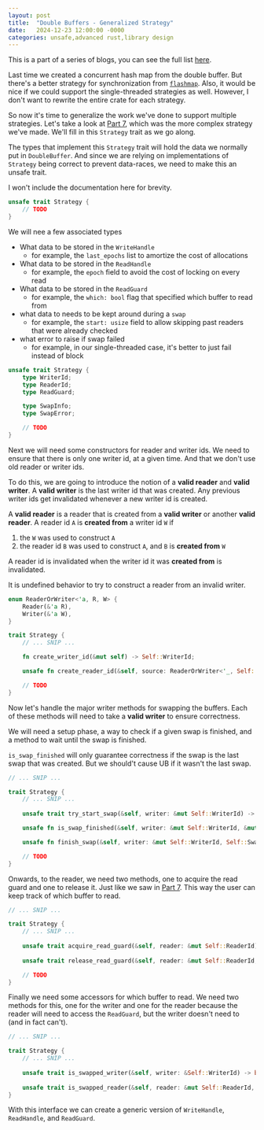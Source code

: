 ```yaml
---
layout: post
title:  "Double Buffers - Generalized Strategy"
date:   2024-12-23 12:00:00 -0000
categories: unsafe,advanced rust,library design
---
```


This is a part of a series of blogs, you can see the full list [here](Double-Buffer-1.html).

Last time we created a concurrent hash map from the double buffer. But
there's a better strategy for synchronization from [`flashmap`](https://crates.io/crates/flashmap).
Also, it would be nice if we could support the single-threaded strategies as well.
However, I don't want to rewrite the entire crate for each strategy.

So now it's time to generalize the work we've done to support multiple strategies.
Let's take a look at [Part 7](Double-Buffer-7.html), which was the more complex strategy
we've made. We'll fill in this `Strategy` trait as we go along.

The types that implement this  `Strategy` trait will hold the data we normally put in `DoubleBuffer`.
And since we are relying on implementations of `Strategy` being correct to prevent data-races,
we need to make this an unsafe trait.

I won't include the documentation here for brevity.

```rust
unsafe trait Strategy {
    // TODO
}
```

We will nee a few associated types
* What data to be stored in the `WriteHandle`
    * for example, the `last_epochs` list to amortize the cost of allocations
* What data to be stored in the `ReadHandle`
    * for example, the `epoch` field to avoid the cost of locking on every read
* What data to be stored in the `ReadGuard`
    * for example, the `which: bool` flag that specified which buffer to read from
* what data to needs to be kept around during a `swap`
    * for example, the `start: usize` field to allow skipping past readers that were already checked
* what error to raise if swap failed
    * for example, in our single-threaded case, it's better to just fail instead of block

```rust
unsafe trait Strategy {
    type WriterId;
    type ReaderId;
    type ReadGuard;

    type SwapInfo;
    type SwapError;

    // TODO
}
```

Next we will need some constructors for reader and writer ids.
We need to ensure that there is only one writer id, at a given time.
And that we don't use old reader or writer ids.

To do this, we are going to introduce the notion of a **valid reader** and
**valid writer**. A **valid writer** is the last writer id that was created.
Any previous writer ids get invalidated whenever a new writer id is created.

A **valid reader** is a reader that is created from a **valid writer** or
another **valid reader**. A reader id `A` is **created from** a writer id `W` if
1. the `W` was used to construct `A`
2. the reader id `B` was used to construct `A`, and `B` is **created from** `W`

A reader id is invalidated when the writer id it was **created from** is invalidated.

It is undefined behavior to try to construct a reader from an invalid writer.

```rust
enum ReaderOrWriter<'a, R, W> {
    Reader(&'a R),
    Writer(&'a W),
}

trait Strategy {
    // ... SNIP ...

    fn create_writer_id(&mut self) -> Self::WriterId;

    unsafe fn create_reader_id(&self, source: ReaderOrWriter<'_, Self::ReaderId, Self::WriterId>) -> Self::ReaderId;

    // TODO
}
```

Now let's handle the major writer methods for swapping the buffers.
Each of these methods will need to take a **valid writer** to ensure correctness.

We will need a setup phase, a way to check if a given swap is finished, and
a method to wait until the swap is finished.

`is_swap_finished` will only guarantee correctness if the swap is the last swap that was created.
But we should't cause UB if it wasn't the last swap.

```rust
// ... SNIP ...

trait Strategy {
    // ... SNIP ...
    
    unsafe trait try_start_swap(&self, writer: &mut Self::WriterId) -> Result<Self::SwapInfo, Self::SwapError>;

    unsafe fn is_swap_finished(&self, writer: &mut Self::WriterId, &mut Self::SwapInfo) -> bool;

    unsafe fn finish_swap(&self, writer: &mut Self::WriterId, Self::SwapInfo);

    // TODO
}
```

Onwards, to the reader, we need two methods, one to acquire the read guard and one to release it.
Just like we saw in [Part 7](Double-Buffer-7.html). This way the user can keep track of which buffer to read.

```rust
// ... SNIP ...

trait Strategy {
    // ... SNIP ...
    
    unsafe trait acquire_read_guard(&self, reader: &mut Self::ReaderId) -> Self::ReadGuard;
    
    unsafe trait release_read_guard(&self, reader: &mut Self::ReaderId, guard: Self::ReadGuard);

    // TODO
}
```

Finally we need some accessors for which buffer to read. We need two methods for this, one for the
writer and one for the reader because the reader will need to access the `ReadGuard`, but the writer
doesn't need to (and in fact can't).

```rust
// ... SNIP ...

trait Strategy {
    // ... SNIP ...
    
    unsafe trait is_swapped_writer(&self, writer: &Self::WriterId) -> bool;
    
    unsafe trait is_swapped_reader(&self, reader: &mut Self::ReaderId, guard: &Self::ReadGuard) -> bool;
}
```

With this interface we can create a generic version of `WriteHandle`, `ReadHandle`, and `ReadGuard`.
